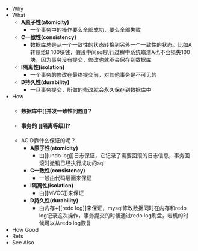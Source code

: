 - Why
- What
	- **A原子性(atomicity)**
		- 一个事务中的操作要么全部成功，要么全部失败
	- **C一致性(consistency)**
		- 数据库总是从一个一致性的状态转换到另外一个一致性的状态。比如A转账给B 100块钱，假设中间sql执行过程中系统崩溃A也不会损失100块，因为事务没有提交，修改也就不会保存到数据库
	- **I隔离性(isolation)**
		- 一个事务的修改在最终提交前，对其他事务是不可见的
	- **D持久性(durability)**
		- 一旦事务提交，所做的修改就会永久保存到数据库中
- How
	- #### 数据库中[[并发一致性问题]]？
	- #### 事务的 [[隔离等级]]?
	- ACID靠什么保证的呢？
		- **A原子性(atomicity)**
			- 由[[undo log]]日志保证，它记录了需要回滚的日志信息，事务回滚时撤销已经执行成功的sql
		- **C一致性(consistency)**
			- 一般由代码层面来保证
		- **I隔离性(isolation)**
			- 由[[MVCC]]来保证
		- **D持久性(durability)**
			- 由内存+[[redo log]]来保证，mysql修改数据同时在内存和redo log记录这次操作，事务提交的时候通过redo log刷盘，宕机的时候可以从redo log恢复
- How Good
- Refs
- See Also